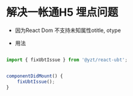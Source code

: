 # 解决一帐通H5 埋点问题


* 因为React Dom 不支持未知属性otitle, otype


* 用法

```javascript

import { fixUbtIssue } from '@yzt/react-ubt';


componentDidMount() {
    fixUbtIssue();
}
```